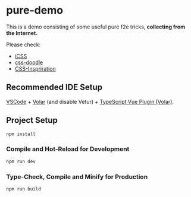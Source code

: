 # pure-demo

This is a demo consisting of some useful pure f2e tricks, **collecting from the Internet.**

Please check:

+ [iCSS](https://github.com/chokcoco/iCSS)
+ [css-doodle](https://css-doodle.com/)
+ [CSS-Inspriration](https://chokcoco.github.io/CSS-Inspiration/#/)

## Recommended IDE Setup

[VSCode](https://code.visualstudio.com/) + [Volar](https://marketplace.visualstudio.com/items?itemName=johnsoncodehk.volar) (and disable Vetur) + [TypeScript Vue Plugin (Volar)](https://marketplace.visualstudio.com/items?itemName=johnsoncodehk.vscode-typescript-vue-plugin).

## Project Setup

```sh
npm install
```

### Compile and Hot-Reload for Development

```sh
npm run dev
```

### Type-Check, Compile and Minify for Production

```sh
npm run build
```

